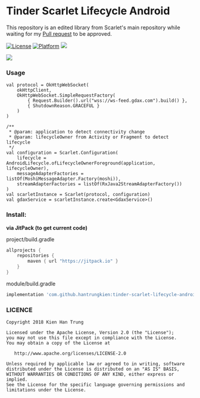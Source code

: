 # Tinder Scarlet Lifecycle Android

This repository is an edited library from Scarlet's main repository while waiting for my [Pull request](https://github.com/Tinder/Scarlet/pull/71) to be approved.

[![License](https://img.shields.io/badge/License-Apache%202.0-blue.svg)](https://opensource.org/licenses/Apache-2.0)
[![Platform](https://img.shields.io/badge/platform-android-green.svg)](http://developer.android.com/index.html)
[![](https://jitpack.io/v/hantrungkien/tinder-scarlet-lifecycle-android.svg)](https://jitpack.io/#hantrungkien/tinder-scarlet-lifecycle-android)

<a><img src="https://raw.githubusercontent.com/Tinder/Scarlet/0.2.x/example/scarlet-state-machine.png" />
  
### Usage

```
val protocol = OkHttpWebSocket(
    okHttpClient,
    OkHttpWebSocket.SimpleRequestFactory(
        { Request.Builder().url("wss://ws-feed.gdax.com").build() },
        { ShutdownReason.GRACEFUL }
    )
)

/**
 * @param: application to detect connectivity change
 * @param: lifecycleOwner from Activity or Fragment to detect lifecycle
 */
val configuration = Scarlet.Configuration(
    lifecycle = AndroidLifecycle.ofLifecycleOwnerForeground(application, lifecycleOwner),
    messageAdapterFactories = listOf(MoshiMessageAdapter.Factory(moshi)),
    streamAdapterFactories = listOf(RxJava2StreamAdapterFactory())
)
val scarletInstance = Scarlet(protocol, configuration)
val gdaxService = scarletInstance.create<GdaxService>()
```

### Install:

**via JitPack (to get current code)**

project/build.gradle
````gradle
allprojects {
    repositories {
        maven { url "https://jitpack.io" }
    }
}
````
module/build.gradle
````gradle
implementation 'com.github.hantrungkien:tinder-scarlet-lifecycle-android:1.0.0'
````

### LICENCE

    Copyright 2018 Kien Han Trung

    Licensed under the Apache License, Version 2.0 (the "License");
    you may not use this file except in compliance with the License.
    You may obtain a copy of the License at

       http://www.apache.org/licenses/LICENSE-2.0

    Unless required by applicable law or agreed to in writing, software
    distributed under the License is distributed on an "AS IS" BASIS,
    WITHOUT WARRANTIES OR CONDITIONS OF ANY KIND, either express or implied.
    See the License for the specific language governing permissions and
    limitations under the License.
